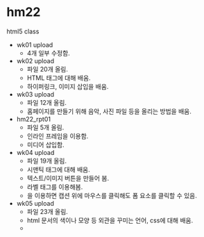 # hm22
html5 class

- wk01 upload 
  - 4개 일부 수정함.
- wk02 upload
  - 파일 20개 올림.
  - HTML 태그에 대해 배움.
  - 하이퍼링크, 이미지 삽입을 배움.
- wk03 upload
  - 파일 12개 올림.
  - 홈페이지를 만들기 위해 음악, 사진 파일 등을 올리는 방법을 배움.
- hm22_rpt01
  - 파일 5개 올림.
  - 인라인 프레임을 이용함.
  - 미디어 삽입함.
- wk04 upload
  - 파일 19개 올림.
  - 시맨틱 태그에 대해 배움.
  - 텍스트/이미지 버튼을 만들어 봄.
  - 라벨 태그를 이용해봄.
  - <label>을 이용하면 캡션 위에 마우스를 클릭해도 폼 요소를 클릭할 수 있음.
- wk05 upload
  - 파일 23개 올림.
  - html 문서의 색이나 모양 등 외관을 꾸미는 언어, css에 대해 배움.
  - <style> 태그는 < head > 태그 내에서만 사용함
  - class 는 .으로 id 는 # 으로 시작하는 셀렉터임
  - 박스 모델은 콘텐츠, 패딩, 테두리, 여백으로 구성된 각 HTML 태그 요소를 하나의 박스로 다룸.
  - 배경을 만들 수 있음.
- wk06 upload
  - 인라인 태그는 인라인 박스, 블록 태그는 블록 박스로 출력함.
  - position으로 원하는 위치에 박스를 배치할 수 있음.
  - list-style 프로퍼티를 이용하여 리스트를 꾸밀 수 있음.
  - 리스트에서 display 속성이 inline으로 바뀌면 새 줄로 넘어가지 않게 만들 수 있음.
  - 애니메이션, 전환, 변환 효과를 만들 수 있음.
- wk09 upload
  - 파일 22개 올림.
  - vscode-portable을 사용함.
  - 자바스크립트 언어를 배움.
  - 데이터 타입 종류를 배움.
  - 지역변수와 전역변수에 대해 배움.
  - 간단한 계산기를 만들어봄.
- wk10 upload
  - 파일 16개 올림.
  - 자바스크립트의 조건문을 배움.
  - 자바스크립트의 반복문을 배움.
  - 자바스크립트의 함수를 배움.
- wk11 upload
  - 파일 15개 올림.
  - 자바스크립트 객체는 여러 개의 프로퍼티와 메소드로 구성됨.
  - Date, String, Array, Math의 코어 객체를 활용함.
  - 객체와 멤버 사이에 점 연산자를 이용함.
  - 배열을 만듬.
- wk12 upload
  - 파일 29개 올림.
  - HTML DOM 객체에 대해 배움.
  - DOM 객체의 CSS3 스타일 동적 변경해봄.
  - document는 HTML 문서 전체를 대변하는 객체임.
  - 브라우저 관련 객체(BOM)들의 종류를 배움.
- wk13 upload
  - 파일 42개 올림.
  - 이벤트 리스너 이름은 이벤트 이름 앞에 on을 덧붙임.
  - 이벤트는 사용자의 입력 행위, 문서, 브라우저의 상태 변화를 자바스크립트 코드에게 알리는 통지임.
  - 이벤트가 처리되고 나면 이벤트 객체는 소멸됨.
  - false를 리턴하면 컨텍스트 메뉴를 출력하는 디폴트 행동을 취소함.
